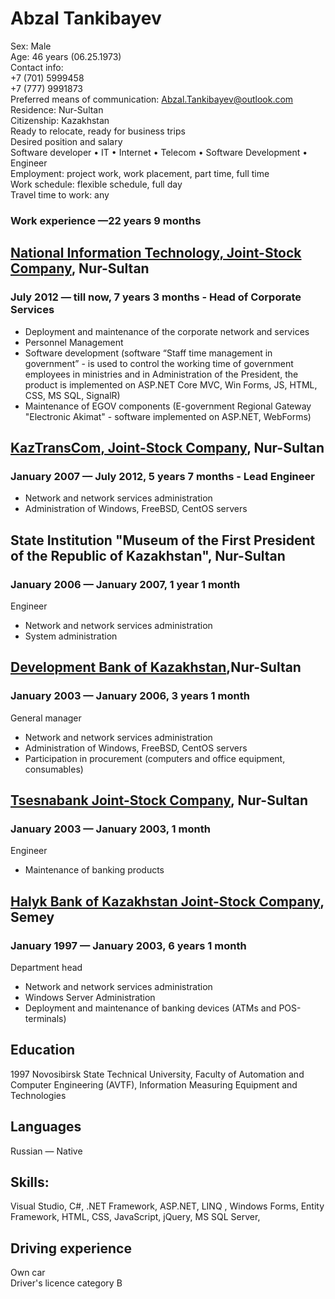 # Abzal Tankibayev  
Sex: Male  
Age: 46 years (06.25.1973)  
Contact info:    
+7 (701) 5999458  
+7 (777) 9991873  
Preferred means of communication: Abzal.Tankibayev@outlook.com   
Residence: Nur-Sultan  
Citizenship: Kazakhstan  
Ready to relocate, ready for business trips  
Desired position and salary  
Software developer • IT • Internet • Telecom • Software Development • Engineer  
Employment: project work, work placement, part time, full time  
Work schedule: flexible schedule, full day  
Travel time to work: any  	

### Work experience —22 years 9 months

## [National Information Technology, Joint-Stock Company](www.nitec.kz), Nur-Sultan 
### July 2012 — till now, 7 years 3 months - Head of Corporate Services
- Deployment and maintenance of the corporate network and services
- Personnel Management
- Software development (software “Staff time management in government” - is used to control the working time of government employees in ministries and in Administration of the President, the product is implemented on ASP.NET Core MVC, Win Forms, JS, HTML, CSS, MS SQL, SignalR)
- Maintenance of EGOV components (E-government Regional Gateway "Electronic Akimat" - software implemented on ASP.NET, WebForms)

## [KazTransCom, Joint-Stock Company](www.kaztranscom.kz/), Nur-Sultan 
### January 2007 — July 2012, 5 years 7 months - Lead Engineer
- Network and network services administration
- Administration of Windows, FreeBSD, CentOS servers

## State Institution "Museum of the First President of the Republic of Kazakhstan", Nur-Sultan
### January 2006 — January 2007, 1 year 1 month	
Engineer
- Network and network services administration
- System administration
	
## [Development Bank of Kazakhstan](www.kdb.kz),Nur-Sultan
### January 2003 — January 2006, 3 years 1 month
General manager
- Network and network services administration
- Administration of Windows, FreeBSD, CentOS servers
- Participation in procurement (computers and office equipment, consumables)

## [Tsesnabank Joint-Stock Company](www.tsb.kz), Nur-Sultan
### January 2003 — January 2003, 1 month	
Engineer
- Maintenance of banking products

## [Halyk Bank of Kazakhstan Joint-Stock Company](www.halykbank.kz), Semey
### January 1997 — January 2003, 6 years 1 month	
Department head
- Network and network services administration
- Windows Server Administration
- Deployment and maintenance of banking devices (ATMs and POS-terminals)

## Education 
1997	Novosibirsk State Technical University, Faculty of Automation and Computer Engineering (AVTF), Information Measuring Equipment and Technologies

## Languages
Russian — Native

## Skills:
Visual Studio, C#, .NET Framework, ASP.NET, LINQ , Windows Forms, Entity Framework, HTML, CSS, JavaScript, jQuery,  MS SQL Server,

## Driving experience
Own car  
Driver's licence category B

